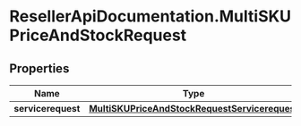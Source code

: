 # ResellerApiDocumentation.MultiSKUPriceAndStockRequest

## Properties

Name | Type | Description | Notes
------------ | ------------- | ------------- | -------------
**servicerequest** | [**MultiSKUPriceAndStockRequestServicerequest**](MultiSKUPriceAndStockRequestServicerequest.md) |  | [optional] 


